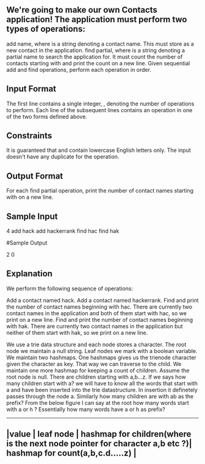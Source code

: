 ## We're going to make our own Contacts application! The application must perform two types of operations:

add name, where  is a string denoting a contact name. This must store  as a new contact in the application.
find partial, where  is a string denoting a partial name to search the application for. It must count the number of contacts starting with  and print the count on a new line.
Given  sequential add and find operations, perform each operation in order.

## Input Format

The first line contains a single integer, , denoting the number of operations to perform. 
Each line  of the  subsequent lines contains an operation in one of the two forms defined above.

## Constraints

It is guaranteed that  and  contain lowercase English letters only.
The input doesn't have any duplicate  for the  operation.

## Output Format

For each find partial operation, print the number of contact names starting with  on a new line.

## Sample Input

4
add hack
add hackerrank
find hac
find hak

#Sample Output

2
0

## Explanation

We perform the following sequence of operations:

Add a contact named hack.
Add a contact named hackerrank.
Find and print the number of contact names beginning with hac. There are currently two contact names in the application and both of them start with hac, so we print  on a new line.
Find and print the number of contact names beginning with hak. There are currently two contact names in the application but neither of them start with hak, so we print  on a new line.


We use a trie data structure and each node stores a character. The root node we maintain a null string. Leaf nodes we mark with a boolean variable. We maintain two hashmaps. One hashmaps gives us
the trienode character given the character as key. That way we can traverse to the child. We maintain one more hashmap for keeping a count of children. Assume the root node is null. There are 
children starting with a,b...z. If we says how many children start with a? we will have to know all the words that start with a and have been inserted into the trie datastructure. In insertion
it definetely passes through the node a. Similarly how many children are with ab as the prefix? From the below figure I can say at the root how many words start with a or h ? Essentially
how many words have a or h as prefix?

------------------------------------------------------------------------------------------------------------------------------------------------------------------
|value | leaf node | hashmap for children(where is the next node pointer for character a,b etc ?)| hashmap for count(a,b,c.d.....z)                              |
-------------------------------------------------------------------------------------------------------------------------------------------------------------------